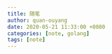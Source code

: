 ```yaml
---
title: 随笔
author: quan-ouyang
date: 2020-05-21 11:33:00 +0800
categories: [note, golang]
tags: [note]
---
```

